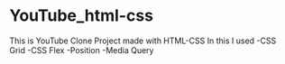 # YouTube_html-css

This is YouTube Clone Project made with HTML-CSS
In this I used
-CSS Grid
-CSS Flex
-Position
-Media Query

